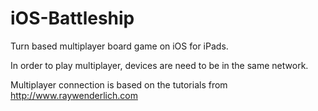 iOS-Battleship
=============

Turn based multiplayer board game on iOS for iPads.

In order to play multiplayer, devices are need to be in the same network.

Multiplayer connection is based on the tutorials from
http://www.raywenderlich.com